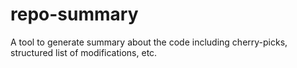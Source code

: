 # repo-summary
A tool to generate summary about the code including cherry-picks, structured list of modifications, etc.
